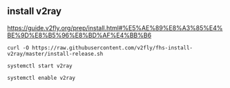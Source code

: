 ## install v2ray

https://guide.v2fly.org/prep/install.html#%E5%AE%89%E8%A3%85%E4%BE%9D%E8%B5%96%E8%BD%AF%E4%BB%B6

``` shell
curl -O https://raw.githubusercontent.com/v2fly/fhs-install-v2ray/master/install-release.sh
```





``` shell
systemctl start v2ray
```





``` shell
systemctl enable v2ray
```

